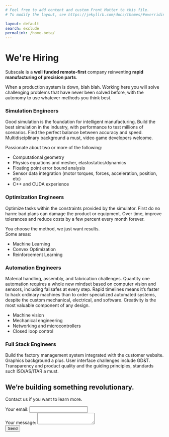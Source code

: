 ```yaml
---
# Feel free to add content and custom Front Matter to this file.
# To modify the layout, see https://jekyllrb.com/docs/themes/#overriding-theme-defaults

layout: default
search: exclude
permalink: /home-beta/
---
```

<div class="row">
  
  <div class="col m8 s12" id="hero">
    <div class="row">
      <h1>We're Hiring</h1>
      <p>
        Subscale is a <b>well funded remote-first</b> company reinventing <b>rapid manufacturing of precision parts</b>. 
      </p>
      <p>
        When a production system is down, blah blah. Working here you will solve challenging problems that have never been solved before, with the autonomy to use whatever methods you think best.
      </p>
      <div class="joblist">
        <h3>Simulation Engineers</h3>
        <p>Good simulation is the foundation for intelligent manufacturing. Build the best simulation in the industry, with performance to test millions of scenarios. Find the perfect balance between accuracy and speed. Multidisciplinary background a must, video game developers welcome. </p><p>Passionate about two or more of the following:</p>
        <ul class="browser-default">
          <li>Computational geometry</li>
          <li>Physics equations and mesher, elastostatics/dynamics</li>
          <li>Floating point error bound analysis</li>
          <li>Sensor data integration (motor torques, forces, acceleration, position, etc)</li>
          <li>C++ and CUDA experience</li>
        </ul>
        <h3>Optimization Engineers</h3>
        <p>Optimize tasks within the constraints provided by the simulator. First do no harm: bad plans can damage the product or equipment. Over time, improve tolerances and reduce costs by a few percent every month forever. </p><p>You choose the method, we just want results.<br> Some areas:</p>
        <ul class="browser-default">
          <li>Machine Learning</li>
          <li>Convex Optimization</li>
          <li>Reinforcement Learning</li>
        </ul>
        <h3>Automation Engineers</h3>
        <p>Material handling, assembly, and fabrication challenges. Quantity one automation requires a whole new mindset based on computer vision and sensors, including failsafes at every step. Rapid timelines means it’s faster to hack ordinary machines than to order specialized automated systems, despite the custom mechanical, electrical, and software. Creativity is the most valuable component of any design.</p>
        <ul class="browser-default">
          <li>Machine vision</li>
          <li>Mechanical engineering</li>
          <li>Networking and microcontrollers</li>
          <li>Closed loop control</li>
        </ul>
        <h3>Full Stack Engineers</h3>
        <p>Build the factory management system integrated with the customer website. Graphics background a plus. User interface challenges include GD&T. Transparency and product quality and the guiding principles, standards such ISO/AS/ITAR a must.</p>
      </div><!-- .joblist -->
      
  </div>
</div>

<div class="col m4 s12">
  <div id="formwrap" data-aos="fade-up">
      <div class="row">
        <h2>We’re building something revolutionary.</h2>
        <p>Contact us if you want to learn more.</p>
      </div>
      <form
        action="https://formspree.io/xbjolyeq"
        method="POST"
      >
      <div class="row">
        <div class="input-field col s12">
        <label for="FNAME" class="">
          Your email:</label>
          <input type="text" name="_replyto" id="FNAME">
      </div>
         <div class="input-field col s12">
        <label for="MESSAGE" class="">
          Your message:
        </label>
          <textarea name="message" id="MESSAGE" class="materialize-textarea"></textarea>
        </div>
        <button id="mc-embedded-subscribe" type="submit" class="btn center-align">Send</button>
        </div>
      </form>

</div>
</div>
